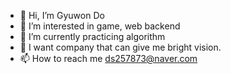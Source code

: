 - 👋 Hi, I’m Gyuwon Do
- 👀 I’m interested in game, web backend
- 🌱 I’m currently practicing algorithm
- 💞️ I want company that can give me bright vision.
- 📫 How to reach me ds257873@naver.com

<!---
Uadj/Uadj is a ✨ special ✨ repository because its `README.md` (this file) appears on your GitHub profile.
You can click the Preview link to take a look at your changes.
--->
